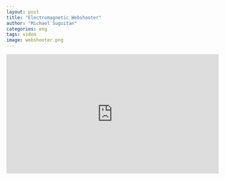 ```yaml
---
layout: post
title: "Electromagnetic Webshooter"
author: "Michael Suguitan"
categories: eng
tags: video 
image: webshooter.png
---
```


<iframe width="560" height="315" src="https://www.youtube.com/embed/HQVZ5H0IhXI" title="YouTube video player" frameborder="0" allow="accelerometer; autoplay; clipboard-write; encrypted-media; gyroscope; picture-in-picture; web-share" allowfullscreen></iframe>

